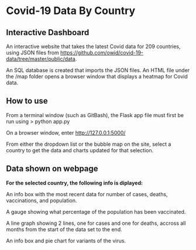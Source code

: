 # Covid-19 Data By Country
## Interactive Dashboard

An interactive website that takes the latest Covid data for 209 countries, using JSON files from https://github.com/owid/covid-19-data/tree/master/public/data.

An SQL database is created that imports the JSON files.
An HTML file under the /map folder opens a browser window that displays a heatmap for Covid data.


## How to use
From a terminal window (such as GitBash), the Flask app file must first be run using > python app.py

On a browser window, enter http://127.0.0.1:5000/

From either the dropdown list or the bubble map on the site, select a country to get the data and charts updated for that selection.

## Data shown on webpage
**For the selected country, the following info is diplayed:**

An info box with the most recent data for number of cases, deaths, vaccinations, and population.

A gauge showing what percentage of the population has been vaccinated.

A line graph showing 2 lines, one for cases and one for deaths, accross all months from the start of the data set to the end.

An info box and pie chart for variants of the virus.
